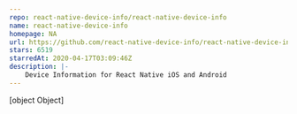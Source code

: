 ```yaml
---
repo: react-native-device-info/react-native-device-info
name: react-native-device-info
homepage: NA
url: https://github.com/react-native-device-info/react-native-device-info
stars: 6519
starredAt: 2020-04-17T03:09:46Z
description: |-
    Device Information for React Native iOS and Android
---
```


[object Object]
